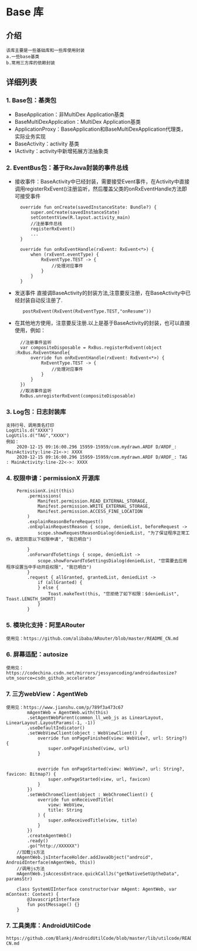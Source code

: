 # **Base 库**

## 介绍
    该库主要是一些基础库和一些库使用封装
	a.一些base基类
	b.常用三方库的依赖封装
##  详细列表
### 1. Base包：基类包
+ BaseApplication：非MultiDex Application基类
+ BaseMultiDexApplication：MultiDex Application基类
+ ApplicationProxy：BaseApplication和BaseMultiDexApplication代理类，实际业务实现
+ BaseActivity：activity 基类
+ IActivity：activity中新增拓展方法抽象类

### 2. EventBus包：基于RxJava封装的事件总线
+ 接收事件：BaseActivity中已经封装，需要接受Event事件，在Activity中直接调用registerRxEvent()注册监听，然后覆盖父类的onRxEventHandle方法即可接受事件

		override fun onCreate(savedInstanceState: Bundle?) {
			super.onCreate(savedInstanceState)
			setContentView(R.layout.activity_main)
			//注册事件总线
			registerRxEvent()
			...
		}

	    override fun onRxEventHandle(rxEvent: RxEvent<*>) {
	        when (rxEvent.eventType) {
	            RxEventType.TEST -> {
					//处理对应事件
	            }
	        }
	    }

+ 发送事件
		直接调BaseActivity的封装方法,注意要反注册，在BaseActivity中已经封装自动反注册了.

		 postRxEvent(RxEvent(RxEventType.TEST,"onResume"))

+ 在其他地方使用，注意要反注册.以上是基于BaseActivity的封装，也可以直接使用，例如：

        //注册事件监听
        var compositeDisposable = RxBus.registerRxEvent(object :RxBus.RxEventHandle{
            override fun onRxEventHandle(rxEvent: RxEvent<*>) {
                RxEventType.TEST -> {
					//处理对应事件
	            }
            }
        })
        //取消事件监听
        RxBus.unregisterRxEvent(compositeDisposable)
### 3. Log包：日志封装库

	支持行号、调用类名打印
	LogUtils.d("XXXX")
	LogUtils.d("TAG","XXXX")
	例如：
		2020-12-15 09:16:00.296 15959-15959/com.mydrawn.ARDF D/ARDF_: MainActivity:line-21<->: XXXX
		2020-12-15 09:16:00.296 15959-15959/com.mydrawn.ARDF D/ARDF_: TAG : MainActivity:line-22<->: XXXX

### 4. 权限申请：permissionX 开源库
		PermissionX.init(this)
            .permissions(
                Manifest.permission.READ_EXTERNAL_STORAGE,
                Manifest.permission.WRITE_EXTERNAL_STORAGE,
                Manifest.permission.ACCESS_FINE_LOCATION
            )
            .explainReasonBeforeRequest()
            .onExplainRequestReason { scope, deniedList, beforeRequest ->
                scope.showRequestReasonDialog(deniedList, "为了保证程序正常工作，请您同意以下权限申请", "我已明白")

            }
            .onForwardToSettings { scope, deniedList ->
                scope.showForwardToSettingsDialog(deniedList, "您需要去应用程序设置当中手动开启权限", "我已明白")
            }
            .request { allGranted, grantedList, deniedList ->
                if (allGranted) {
                } else {
                    Toast.makeText(this, "您拒绝了如下权限：$deniedList", Toast.LENGTH_SHORT)
                }
            }

### 5. 模块化支持：阿里ARouter
	使用见：https://github.com/alibaba/ARouter/blob/master/README_CN.md

### 6. 屏幕适配：autosize
	使用见：https://codechina.csdn.net/mirrors/jessyancoding/androidautosize?utm_source=csdn_github_accelerator

### 7. 三方webView：AgentWeb
	使用见：https://www.jianshu.com/p/789f3a473c67
	        mAgentWeb = AgentWeb.with(this)
            .setAgentWebParent(common_ll_web_js as LinearLayout, LinearLayout.LayoutParams(-1, -1))
            .useDefaultIndicator()
            .setWebViewClient(object : WebViewClient() {
                override fun onPageFinished(view: WebView?, url: String?) {
                    super.onPageFinished(view, url)
                }


                override fun onPageStarted(view: WebView?, url: String?, favicon: Bitmap?) {
                    super.onPageStarted(view, url, favicon)
                }
            })
            .setWebChromeClient(object : WebChromeClient() {
                override fun onReceivedTitle(
                    view: WebView,
                    title: String
                ) {
                    super.onReceivedTitle(view, title)
                }
            })
            .createAgentWeb()
            .ready()
            .go("http://XXXXXX")
        //加载js方法
        mAgentWeb.jsInterfaceHolder.addJavaObject("android", AndroidInterface(mAgentWeb, this))
        //调用js方法
        mAgentWeb.jsAccessEntrace.quickCallJs("getNativeSetUptheData", paramsStr)

		class SystemUIInterface constructor(var mAgent: AgentWeb, var mContext: Context) {
	    	@JavascriptInterface
	    	fun postMessage() {}
	    }
### 7. 工具类库：AndroidUtilCode
    https://github.com/Blankj/AndroidUtilCode/blob/master/lib/utilcode/README-CN.md
        
